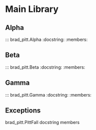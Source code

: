 # Main Library

## Alpha

::: brad_pitt.Alpha
    :docstring:
    :members:

## Beta

::: brad_pitt.Beta
    :docstring:
    :members:

## Gamma

::: brad_pitt.Gamma
    :docstring:
    :members:

## Exceptions

brad_pitt.PittFall
docstring
members

